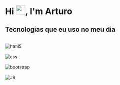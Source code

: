 
<h1 align="left">Hi <img src="https://raw.githubusercontent.com/kaueMarques/kaueMarques/master/hi.gif" height="30px">, I'm Arturo</h1>

## Tecnologias que eu uso no meu dia

<div style="display: inline_block" ><br/>
  <img align+"center" alt="html5" src="https://img.shields.io/badge/HTML5-E34F26?style=for-the-badge&logo=html5&logoColor=white">
</div>
<div style="display: inline_block"><br/>
  <img align+"center" alt="css" src="https://img.shields.io/badge/CSS3-1572B6?style=for-the-badge&logo=css3&logoColor=white">
</div>
<div style="display: inline_block"><br/>
  <img align+"center" alt="bootstrap" src="https://img.shields.io/badge/Bootstrap-563D7C?style=for-the-badge&logo=bootstrap&logoColor=white">
</div>
<div style="display: inline_block"><br/>
  <img align+"center" alt="JS" src="https://img.shields.io/badge/JavaScript-F7DF1E?style=for-the-badge&logo=javascript&logoColor=black">
</div>


